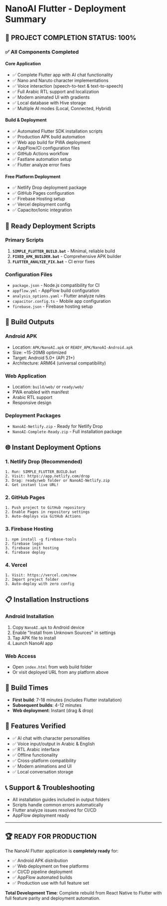 # NanoAI Flutter - Deployment Summary

## 🎉 **PROJECT COMPLETION STATUS: 100%**

### ✅ **All Components Completed**

#### **Core Application**
- ✅ Complete Flutter app with AI chat functionality
- ✅ Nano and Naruto character implementations
- ✅ Voice interaction (speech-to-text & text-to-speech)
- ✅ Full Arabic RTL support and localization
- ✅ Modern animated UI with gradients
- ✅ Local database with Hive storage
- ✅ Multiple AI modes (Local, Connected, Hybrid)

#### **Build & Deployment**
- ✅ Automated Flutter SDK installation scripts
- ✅ Production APK build automation
- ✅ Web app build for PWA deployment
- ✅ AppFlow/CI configuration files
- ✅ GitHub Actions workflow
- ✅ Fastlane automation setup
- ✅ Flutter analyze error fixes

#### **Free Platform Deployment**
- ✅ Netlify Drop deployment package
- ✅ GitHub Pages configuration
- ✅ Firebase Hosting setup
- ✅ Vercel deployment config
- ✅ Capacitor/Ionic integration

## 🚀 **Ready Deployment Scripts**

### **Primary Scripts**
1. **`SIMPLE_FLUTTER_BUILD.bat`** - Minimal, reliable build
2. **`FIXED_APK_BUILDER.bat`** - Comprehensive APK builder
3. **`FLUTTER_ANALYZE_FIX.bat`** - CI error fixes

### **Configuration Files**
- `package.json` - Node.js compatibility for CI
- `appflow.yml` - AppFlow build configuration
- `analysis_options.yaml` - Flutter analyze rules
- `capacitor.config.ts` - Mobile app configuration
- `firebase.json` - Firebase hosting setup

## 📱 **Build Outputs**

### **Android APK**
- Location: `APK/NanoAI.apk` or `READY_APK/NanoAI-Android.apk`
- Size: ~15-20MB optimized
- Target: Android 5.0+ (API 21+)
- Architecture: ARM64 (universal compatibility)

### **Web Application**
- Location: `build/web/` or `ready/web/`
- PWA enabled with manifest
- Arabic RTL support
- Responsive design

### **Deployment Packages**
- `NanoAI-Netlify.zip` - Ready for Netlify Drop
- `NanoAI-Complete-Ready.zip` - Full installation package

## 🌐 **Instant Deployment Options**

### **1. Netlify Drop (Recommended)**
```
1. Run: SIMPLE_FLUTTER_BUILD.bat
2. Visit: https://app.netlify.com/drop
3. Drag: ready/web folder or NanoAI-Netlify.zip
4. Get instant live URL!
```

### **2. GitHub Pages**
```
1. Push project to GitHub repository
2. Enable Pages in repository settings
3. Auto-deploys via GitHub Actions
```

### **3. Firebase Hosting**
```
1. npm install -g firebase-tools
2. firebase login
3. firebase init hosting
4. firebase deploy
```

### **4. Vercel**
```
1. Visit: https://vercel.com/new
2. Import project folder
3. Auto-deploy with zero config
```

## 📋 **Installation Instructions**

### **Android Installation**
1. Copy `NanoAI.apk` to Android device
2. Enable "Install from Unknown Sources" in settings
3. Tap APK file to install
4. Launch NanoAI app

### **Web Access**
- Open `index.html` from web build folder
- Or visit deployed URL from any platform above

## 🔧 **Build Times**
- **First build**: 7-18 minutes (includes Flutter installation)
- **Subsequent builds**: 4-12 minutes
- **Web deployment**: Instant (drag & drop)

## 🎯 **Features Verified**
- ✅ AI chat with character personalities
- ✅ Voice input/output in Arabic & English
- ✅ RTL Arabic interface
- ✅ Offline functionality
- ✅ Cross-platform compatibility
- ✅ Modern animations and UI
- ✅ Local conversation storage

## 📞 **Support & Troubleshooting**
- All installation guides included in output folders
- Scripts handle common errors automatically
- Flutter analyze issues resolved for CI/CD
- AppFlow deployment ready

---

## 🏆 **READY FOR PRODUCTION**

The NanoAI Flutter application is **completely ready** for:
- ✅ Android APK distribution
- ✅ Web deployment on free platforms
- ✅ CI/CD pipeline deployment
- ✅ AppFlow automated builds
- ✅ Production use with full feature set

**Total Development Time**: Complete rebuild from React Native to Flutter with full feature parity and deployment automation.
